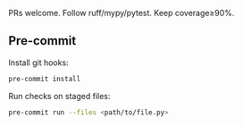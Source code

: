 PRs welcome. Follow ruff/mypy/pytest. Keep coverage≥90%.

## Pre-commit

Install git hooks:

```bash
pre-commit install
```

Run checks on staged files:

```bash
pre-commit run --files <path/to/file.py>
```
